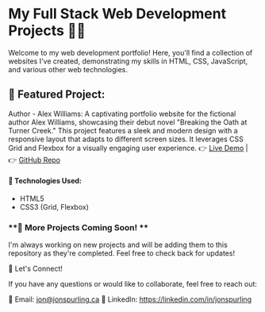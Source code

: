 # My Full Stack Web Development Projects 🎨✨
Welcome to my web development portfolio! Here, you'll find a collection of websites I've created, demonstrating my skills in HTML, CSS, JavaScript, and various other web technologies.

## 🚀 Featured Project:

Author - Alex Williams: A captivating portfolio website for the fictional author Alex Williams, showcasing their debut novel "Breaking the Oath at Turner Creek." This project features a sleek and modern design with a responsive layout that adapts to different screen sizes. It leverages CSS Grid and Flexbox for a visually engaging user experience.
👉 [Live Demo](https://alex-williams.jonspurling.ca/) | 👉 [GitHub Repo](https://github.com/happyCoder85/FakeSites/tree/main/Author-AlexWilliams)

#### 🔧 Technologies Used:
* HTML5
* CSS3 (Grid, Flexbox)

### **🌟 More Projects Coming Soon! **

I'm always working on new projects and will be adding them to this repository as they're completed. Feel free to check back for updates!

🤝 Let's Connect!

If you have any questions or would like to collaborate, feel free to reach out:

📧 Email: jon@jonspurling.ca 
💼 LinkedIn: https://linkedin.com/in/jonspurling
